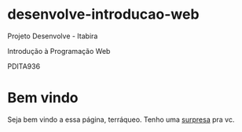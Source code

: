 # desenvolve-introducao-web

Projeto Desenvolve - Itabira

Introdução à Programação Web

PDITA936


<h1>Bem vindo</h1>
<p>
Seja bem vindo a essa página, terráqueo. Tenho uma <a href="https://www.youtube.com/watch? v=dQw4w9WgXcQ">surpresa</a> pra vc. 
</p>

<!DOCTYPE html>
<html lang="pt-BR">
<head>
    <meta charset="UTF-8">
    <title>Minha Primeira Página</title>
</head>
<body>
    
